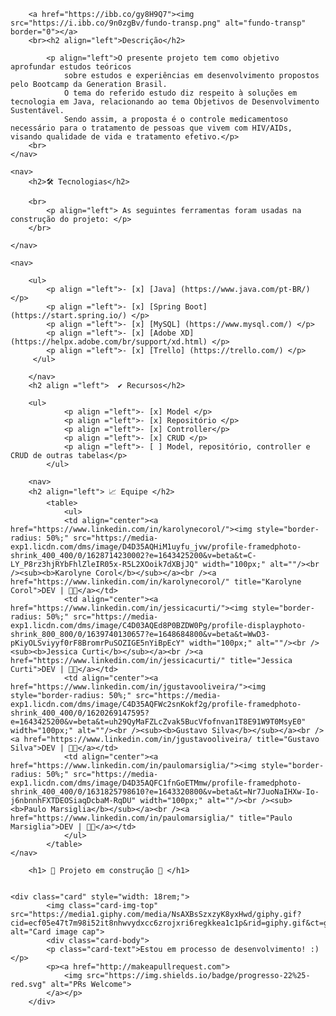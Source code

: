 <NAV>
    <nav>
       
        <a href="https://ibb.co/gy8H9Q7"><img src="https://i.ibb.co/9n0zgBv/fundo-transp.png" alt="fundo-transp" border="0"></a>
        <br><h2 align="left">Descrição</h2>

            <p align="left">O presente projeto tem como objetivo aprofundar estudos teóricos
                sobre estudos e experiências em desenvolvimento propostos pelo Bootcamp da Generation Brasil. 
                O tema do referido estudo diz respeito à soluções em tecnologia em Java, relacionando ao tema Objetivos de Desenvolvimento Sustentável.
                Sendo assim, a proposta é o controle medicamentoso necessário para o tratamento de pessoas que vivem com HIV/AIDs, visando qualidade de vida e tratamento efetivo.</p>
        <br>
    </nav>
        
    <nav>
        <h2>🛠 Tecnologias</h2> 

        <br>
            <p align="left"> As seguintes ferramentas foram usadas na construção do projeto: </p>
        </br>

    </nav>
    
    <nav>
       
        <ul>
            <p align ="left">- [x] [Java] (https://www.java.com/pt-BR/) </p>
            <p align ="left">- [x] [Spring Boot] (https://start.spring.io/) </p>
            <p align ="left">- [x] [MySQL] (https://www.mysql.com/) </p>
            <p align ="left">- [x] [Adobe XD] (https://helpx.adobe.com/br/support/xd.html) </p>
            <p align ="left">- [x] [Trello] (https://trello.com/) </p>
         </ul>
         
        </nav>
        <h2 align ="left">  ✔ Recursos</h2>
            
        <ul>
                <p align ="left">- [x] Model </p>
                <p align ="left">- [x] Repositório </p>
                <p align ="left">- [x] Controller</p>
                <p align ="left">- [x] CRUD </p>
                <p align ="left">- [ ] Model, repositório, controller e CRUD de outras tabelas</p>
            </ul>

        <nav>
        <h2 align="left"> 📈 Equipe </h2>
            <table>
                <ul>
                <td align="center"><a href="https://www.linkedin.com/in/karolynecorol/"><img style="border-radius: 50%;" src="https://media-exp1.licdn.com/dms/image/D4D35AQHiM1uyfu_jvw/profile-framedphoto-shrink_400_400/0/1628714230002?e=1643425200&v=beta&t=C-LY_P8rz3hjRYbFhlZleIR05x-R5L2XOoik7dXBjJQ" width="100px;" alt=""/><br /><sub><b>Karolyne Corol</b></sub></a><br /><a href="https://www.linkedin.com/in/karolynecorol/" title="Karolyne Corol">DEV | 👩‍💻</a></td>               
                <td align="center"><a href="https://www.linkedin.com/in/jessicacurti/"><img style="border-radius: 50%;" src="https://media-exp1.licdn.com/dms/image/C4D03AQEd8P0BZDW0Pg/profile-displayphoto-shrink_800_800/0/1639740130657?e=1648684800&v=beta&t=WwD3-pKiyOLSviyyf0rF8BromrPuSOZIGE5nYiBpEcY" width="100px;" alt=""/><br /><sub><b>Jessica Curti</b></sub></a><br /><a href="https://www.linkedin.com/in/jessicacurti/" title="Jessica Curti">DEV | 👩‍💻</a></td>
                <td align="center"><a href="https://www.linkedin.com/in/jgustavooliveira/"><img style="border-radius: 50%;" src="https://media-exp1.licdn.com/dms/image/C4D35AQFWc2snKokf2g/profile-framedphoto-shrink_400_400/0/1620269147595?e=1643425200&v=beta&t=uh29QyMaFZLcZvak5BucVfofnvan1T8E91W9T0MsyE0" width="100px;" alt=""/><br /><sub><b>Gustavo Silva</b></sub></a><br /><a href="https://www.linkedin.com/in/jgustavooliveira/ title="Gustavo Silva">DEV | 👨‍💻</a></td>
                <td align="center"><a href="https://www.linkedin.com/in/paulomarsiglia/"><img style="border-radius: 50%;" src="https://media-exp1.licdn.com/dms/image/D4D35AQFC1fnGoETMmw/profile-framedphoto-shrink_400_400/0/1631825798610?e=1643320800&v=beta&t=Nr7JuoNaIHXw-Io-j6nbnnhFXTDEOSiaqDcbaM-RqDU" width="100px;" alt=""/><br /><sub><b>Paulo Marsiglia</b></sub></a><br /><a href="https://www.linkedin.com/in/paulomarsiglia/" title="Paulo Marsiglia">DEV | 👨‍💻</a></td>
                </ul>
            </table>
    </nav>

        <h1> 🚧 Projeto em construção 🚧 </h1>

    
    <div class="card" style="width: 18rem;">
            <img class="card-img-top" src="https://media1.giphy.com/media/NsAXBsSzxzyK8yxHwd/giphy.gif?cid=ecf05e47t7m98i52it8nhwvydxcc6zrojxri6regkkea1c1p&rid=giphy.gif&ct=g" alt="Card image cap">
            <div class="card-body">
            <p class="card-text">Estou em processo de desenvolvimento! :)</p>
            <p><a href="http://makeapullrequest.com">
                <img src="https://img.shields.io/badge/progresso-22%25-red.svg" alt="PRs Welcome">
            </a></p>
        </div>
</NAV>
